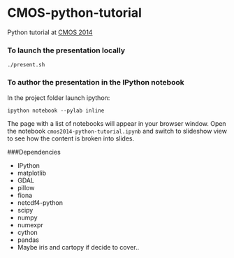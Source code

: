 CMOS-python-tutorial
====================

Python tutorial at [CMOS 2014](http://www.cmos.ca/congress2014/index.php/en/)


### To launch the presentation locally

    ./present.sh

### To author the presentation in the IPython notebook    

In the project folder launch ipython:

    ipython notebook --pylab inline
    
The page with a list of notebooks will appear in your browser window. Open the notebook `cmos2014-python-tutorial.ipynb` and switch to slideshow view to see how the content is broken into slides.


###Dependencies

* IPython
* matplotlib
* GDAL
* pillow
* fiona
* netcdf4-python
* scipy
* numpy
* numexpr
* cython
* pandas
* Maybe iris and cartopy if decide to cover..
